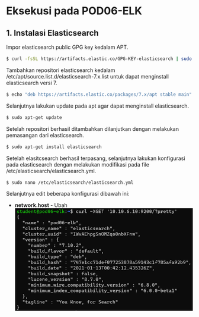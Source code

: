 # Eksekusi pada POD06-ELK

## 1. Instalasi Elasticsearch
Impor elasticsearch public GPG key kedalam APT.

```sh
$ curl -fsSL https://artifacts.elastic.co/GPG-KEY-elasticsearch | sudo apt-key add -
```
Tambahkan repositori elasticsearch kedalam /etc/apt/source.list.d/elasticsearch-7.x.list untuk dapat menginstall elasticsearch versi 7.
```sh
$ echo "deb https://artifacts.elastic.co/packages/7.x/apt stable main" | sudo tee -a /etc/apt/sources.list.d/elastic-7.x.list
```
Selanjutnya lakukan update pada apt agar dapat menginstall elasticsearch.
```sh
$ sudo apt-get update
```
Setelah repositori berhasil ditambahkan dilanjutkan dengan melakukan pemasangan dari elasticsearch.
```sh
$ sudo apt-get install elasticsearch
```
Setelah elasitcsearch berhasil terpasang, selanjutnya lakukan konfigurasi pada elasticsearch dengan melakukan modifikasi pada file /etc/elasticsearch/elasticsearch.yml.

```sh
$ sudo nano /etc/elasticsearch/elasticsearch.yml
```
Selanjutnya edit beberapa konfigurasi dibawah ini:
- **network.host** - Ubah
![Verifikasi](/capture/verifikasi-instalasi-elasticsearch.png)